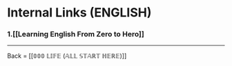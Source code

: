 # Internal Links (ENGLISH)

### 1.[[Learning English From Zero to Hero]]


-------------------------
Back = [[𝟘𝟘𝟘 𝕃𝕀𝔽𝔼 (𝔸𝕃𝕃 𝕊𝕋𝔸ℝ𝕋 ℍ𝔼ℝ𝔼)]]
